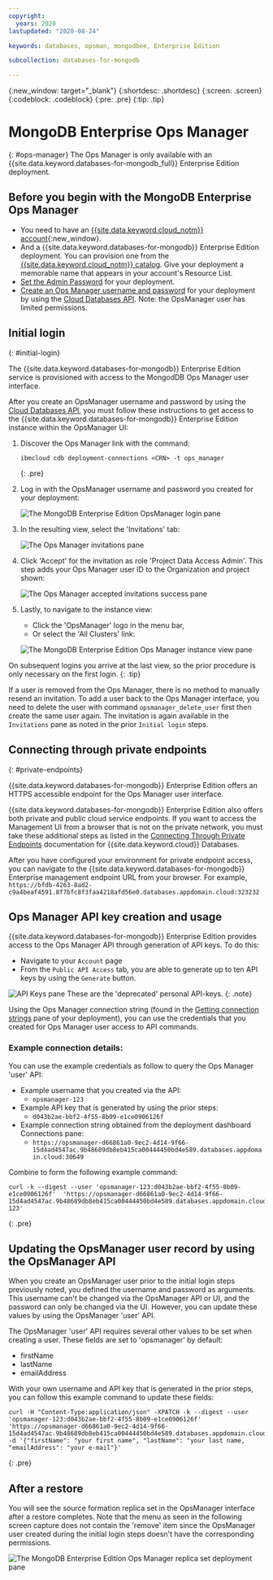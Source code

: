 ```yaml
---
copyright:
  years: 2020
lastupdated: "2020-08-24"

keywords: databases, opsman, mongodbee, Enterprise Edition

subcollection: databases-for-mongodb

---
```


{:new_window: target="_blank"}
{:shortdesc: .shortdesc}
{:screen: .screen}
{:codeblock: .codeblock}
{:pre: .pre}
{:tip: .tip}

# MongoDB Enterprise Ops Manager
{: #ops-manager}
The Ops Manager is only available with an {{site.data.keyword.databases-for-mongodb_full}} Enterprise Edition deployment.

## Before you begin with the MongoDB Enterprise Ops Manager

- You need to have an [{{site.data.keyword.cloud_notm}} account](https://cloud.ibm.com/registration){:new_window}.
- And a {{site.data.keyword.databases-for-mongodb}} Enterprise Edition deployment. You can provision one from the [{{site.data.keyword.cloud_notm}} catalog](https://cloud.ibm.com/catalog/databases-for-mongodb). Give your deployment a memorable name that appears in your account's Resource List.
- [Set the Admin Password](/docs/databases-for-mongodb?topic=databases-for-mongodb-admin-password) for your deployment.
- [Create an Ops Manager username and password](/docs/databases-for-mongodb?topic=databases-for-mongodb-user-management) for your deployment by using the [Cloud Databases API](https://cloud.ibm.com/apidocs/cloud-databases-api). Note: the OpsManager user has limited permissions.


## Initial login
{: #initial-login}

The {{site.data.keyword.databases-for-mongodb}} Enterprise Edition service is provisioned with access to the MongodDB Ops Manager user interface.

After you create an OpsManager username and password by using the [Cloud Databases API](https://cloud.ibm.com/apidocs/cloud-databases-api), you must follow these instructions to get access to the {{site.data.keyword.databases-for-mongodb}} Enterprise Edition instance within the OpsManager UI:

1. Discover the Ops Manager link with the command:
    ```
    ibmcloud cdb deployment-connections <CRN> -t ops_manager
    ```
    {: .pre}

2. Log in with the OpsManager username and password you created for your deployment:
   
    ![The MongoDB Enterprise Edition OpsManager login pane](images/opsman-login.png)

3. In the resulting view, select the 'Invitations' tab:
  
    ![The Ops Manager invitations pane](images/opsman-invitations.png)

4. Click 'Accept' for the invitation as role 'Project Data Access Admin'. This step adds your Ops Manager user ID to the Organization and project shown:
  
    ![The Ops Manager accepted invitations success pane](images/opsman-invite-success.png)

5. Lastly, to navigate to the instance view: 
   - Click the 'OpsManager' logo in the menu bar, 
   - Or select the 'All Clusters' link:
    
    ![The MongoDB Enterprise Edition Ops Manager instance view pane](images/opsman-instance-view.png)

On subsequent logins you arrive at the last view, so the prior procedure is only necessary on the first login.
{: .tip}

If a user is removed from the Ops Manager, there is no method to manually resend an invitation. To add a user back to the Ops Manager interface, you need to delete the user with command `opsmanager_delete_user` first then create the same user again. The invitation is again available in the `Invitations` pane as noted in the prior `Initial login` steps. 

## Connecting through private endpoints
{: #private-endpoints}

{{site.data.keyword.databases-for-mongodb}} Enterprise Edition offers an HTTPS accessible endpoint for the Ops Manager user interface. 

{{site.data.keyword.databases-for-mongodb}} Enterprise Edition also offers both private and public cloud service endpoints. If you want to access the Management UI from a browser that is not on the private network, you must take these additional steps as listed in the [Connecting Through Private Endpoints](/docs/databases-for-mongodb?topic=cloud-databases-service-endpoints##private-endpoint-connections) documentation for {{site.data.keyword.cloud}} Databases.

After you have configured your environment for private endpoint access, you can navigate to the {{site.data.keyword.databases-for-mongodb}} Enterprise management endpoint URL from your browser. For example, `https://bfdb-4263-8ad2-c9a4beaf4591.8f7bfc8f3faa4218afd56e0.databases.appdomain.cloud:323232`


## Ops Manager API key creation and usage

{{site.data.keyword.databases-for-mongodb}} Enterprise Edition provides access to the Ops Manager API through generation of API keys. To do this: 
* Navigate to your `Account` page 
* From the `Public API Access` tab, you are able to generate up to ten API keys by using the `Generate` button. 

![API Keys pane](images/api-keys.png)
These are the 'deprecated' personal API-keys.
{: .note}

Using the Ops Manager connection string (found in the [Getting connection strings](/docs/databases-for-mongodb?topic=databases-for-mongodb-getting-connection-strings) pane of your deployment), you can use the credentials that you created for Ops Manager user access to API commands. 

### Example connection details: 
 
You can use the example credentials as follow to query the Ops Manager 'user' API:
* Example username that you created via the API: 
  * `opsmanager-123`
* Example API key that is generated by using the prior steps: 
  * `d043b2ae-bbf2-4f55-8b09-e1ce0906126f` 
* Example connection string obtained from the deployment dashboard Connections pane: 
  * `https://opsmanager-d66861a0-9ec2-4d14-9f66-15d4ad4547ac.9b48689db8eb415ca00444450bd4e589.databases.appdomain.cloud:30649`  

Combine to form the following example command: 
```
curl -k --digest --user 'opsmanager-123:d043b2ae-bbf2-4f55-8b09-e1ce0906126f'  'https://opsmanager-d66861a0-9ec2-4d14-9f66-15d4ad4547ac.9b48689db8eb415ca00444450bd4e589.databases.appdomain.cloud:30649/api/public/v1.0/users/byName/opsmanager-123'
```
{: .pre}

## Updating the OpsManager user record by using the OpsManager API

When you create an OpsManager user prior to the initial login steps previously noted, you defined the username and password as arguments. This username can't be changed via the OpsManager API or UI, and the password can only be changed via the UI. However, you can update these values by using the OpsManager 'user' API.

The OpsManager 'user' API requires several other values to be set when creating a user. These fields are set to 'opsmanager' by default:
* firstName
* lastName
* emailAddress

With your own username and API key that is generated in the prior steps, you can follow this example command to update these fields:
```
curl -H "Content-Type:application/json" -XPATCH -k --digest --user 'opsmanager-123:d043b2ae-bbf2-4f55-8b09-e1ce0906126f'  'https://opsmanager-d66861a0-9ec2-4d14-9f66-15d4ad4547ac.9b48689db8eb415ca00444450bd4e589.databases.appdomain.cloud:30649/api/public/v1.0/users/5f07020545a4e8013688627a' -d '{"firstName": "your first name", "lastName": "your last name, "emailAddress": "your e-mail"}'
```
{: .pre}

## After a restore

You will see the source formation replica set in the OpsManager interface after a restore completes. Note that the menu as seen in the following screen capture does not contain the 'remove' item since the OpsManager user created during the initial login steps doesn't have the corresponding permissions. 

![The MongoDB Enterprise Edition Ops Manager replica set deployment pane](images/replset_restored.png)
